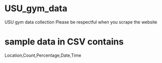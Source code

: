 # USU_gym_data
USU gym data collection
Please be respectful when you scrape the website

# sample data in CSV contains
Location,Count,Percentage,Date,Time
